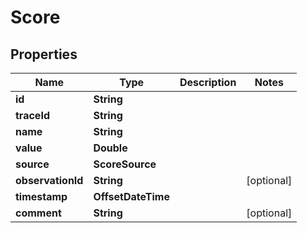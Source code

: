

# Score


## Properties

| Name | Type | Description | Notes |
|------------ | ------------- | ------------- | -------------|
|**id** | **String** |  |  |
|**traceId** | **String** |  |  |
|**name** | **String** |  |  |
|**value** | **Double** |  |  |
|**source** | **ScoreSource** |  |  |
|**observationId** | **String** |  |  [optional] |
|**timestamp** | **OffsetDateTime** |  |  |
|**comment** | **String** |  |  [optional] |



